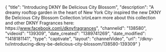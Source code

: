 {
    "title": "Introducing DKNY Be Delicious City Blossom",
    "description": "A dreamy rooftop garden in the heart of New York City inspired the new DKNY Be Delicious City Blossom Collection.\n\nLearn more about this collection and other DKNY Fragrances here: https:\/\/www.facebook.com\/dknyfragrances",
    "channelid": "138580",
    "videoid": "139309",
    "date_created": "1389741269",
    "date_modified": "1418181141",
    "type": "captivate",
    "layout": "channelVideo",
    "url": "\/dkny-tv\/introducing-dkny-be-delicious-city-blossom\/138580-139309"
}